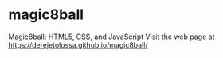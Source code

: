 # magic8ball
Magic8ball: HTML5, CSS, and JavaScript
Visit the web page at https://derejetolossa.github.io/magic8ball/
 

